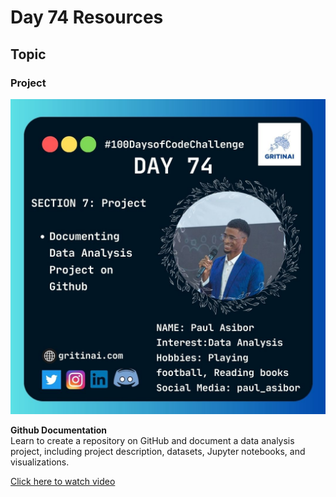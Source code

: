 # Day 74 Resources

## Topic

### Project

![100 days of code Day 74](https://github.com/GritinAI/100daysofcode2.0/blob/main/Images/Day74.jpg)

**Github Documentation**  
Learn to create a repository on GitHub and document a data analysis project, including project description, datasets, Jupyter notebooks, and visualizations.


[Click here to watch video](https://www.youtube.com/live/GLIwyoPWrHs?si=a8aIXqB-e8j4Ec9u)








